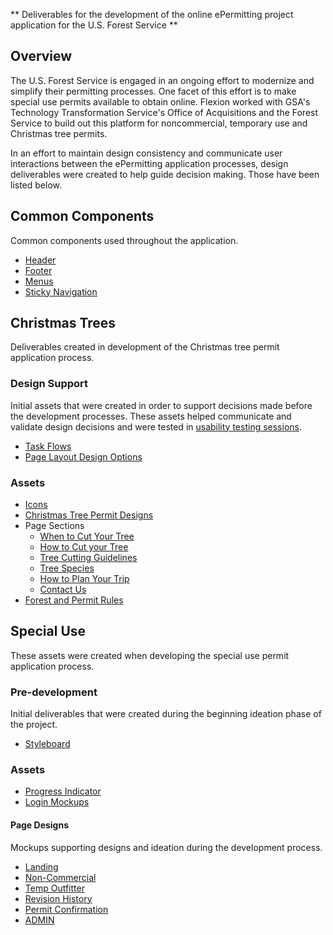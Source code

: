 ** Deliverables for the development of the online ePermitting project application for the U.S. Forest Service **

## Overview

The U.S. Forest Service is engaged in an ongoing effort to modernize and simplify their permitting processes. One facet of this effort is to make special use permits available to obtain online. Flexion worked with GSA's Technology Transformation Service's Office of Acquisitions and the Forest Service to build out this platform for noncommercial,  temporary use and Christmas tree permits.

In an effort to maintain design consistency and communicate user interactions between the ePermitting application processes, design deliverables were created to help guide decision making. Those have been listed below.

## Common Components
Common components used throughout the application.

  - [Header](https://github.com/nciinc/fs-permit-platform/tree/sprint-11-development/design-deliverables/components/header-mockups/RD1) 
- [Footer](https://github.com/nciinc/fs-permit-platform/tree/sprint-11-development/design-deliverables/components/footer-mockups)  
 - [Menus](https://github.com/nciinc/fs-permit-platform/tree/sprint-11-development/design-deliverables/components/menu-mockups)  
 - [Sticky Navigation](https://github.com/nciinc/fs-permit-platform/tree/sprint-11-development/design-deliverables/christmas-trees/page-designs/page-sections/sticky-footer)  
   
## Christmas Trees
Deliverables created in development of the Christmas tree permit application process.

### Design Support
Initial assets that were created in order to support decisions made before the development processes. These assets helped communicate and validate design decisions and were tested in [usability testing sessions](https://github.com/nciinc/fs-permit-platform/wiki). 
 - [Task Flows](https://github.com/nciinc/fs-permit-platform/tree/sprint-11-development/design-deliverables/christmas-trees/task-flows)
  - [Page Layout Design Options](https://github.com/nciinc/fs-permit-platform/tree/sprint-11-development/design-deliverables/christmas-trees/design-patterns/page-layouts)  
 
### Assets 
- [Icons](https://github.com/nciinc/fs-permit-platform/tree/sprint-11-development/design-deliverables/christmas-trees/icons) 
 - [Christmas Tree Permit Designs](https://github.com/nciinc/fs-permit-platform/tree/sprint-11-development/design-deliverables/christmas-trees/permit)  
 - Page Sections
   - [When to Cut Your Tree](https://github.com/nciinc/fs-permit-platform/tree/sprint-11-development/design-deliverables/christmas-trees/page-designs/page-sections/when-to-cut-your-tree)
   - [How to Cut your Tree](https://github.com/nciinc/fs-permit-platform/tree/sprint-11-development/design-deliverables/christmas-trees/page-designs/page-sections/how-to-cut-your-tree)  
   - [Tree Cutting Guidelines](https://github.com/nciinc/fs-permit-platform/tree/sprint-11-development/design-deliverables/christmas-trees/page-designs/page-sections/tree-cutting-guidlines) 
   - [Tree Species](https://github.com/nciinc/fs-permit-platform/tree/sprint-11-development/design-deliverables/christmas-trees/page-designs/page-sections/tree-species)  
   - [How to Plan Your Trip](https://github.com/nciinc/fs-permit-platform/tree/sprint-11-development/design-deliverables/christmas-trees/page-designs/page-sections/How%20to%20plan%20your%20trip)
   - [Contact Us](https://github.com/nciinc/fs-permit-platform/tree/sprint-11-development/design-deliverables/christmas-trees/page-designs/page-sections/contact-us)  
 - [Forest and Permit Rules](https://github.com/nciinc/fs-permit-platform/tree/sprint-11-development/design-deliverables/christmas-trees/rules)


## Special Use
These assets were created when developing the special use permit application process.

### Pre-development
Initial deliverables that were created during the beginning ideation phase of the project. 
  - [Styleboard](https://github.com/nciinc/fs-permit-platform/tree/sprint-11-development/design-deliverables/special-use/styleboard)  

### Assets
- [Progress Indicator](https://github.com/nciinc/fs-permit-platform/tree/sprint-11-development/design-deliverables/special-use/progress-indicator-mockups) 
- [Login Mockups](https://github.com/nciinc/fs-permit-platform/tree/sprint-11-development/design-deliverables/components/login-mockups) 

#### Page Designs
Mockups supporting designs and ideation during the development process. 
- [Landing](https://github.com/nciinc/fs-permit-platform/tree/sprint-11-development/design-deliverables/special-use/landing-page-mockups) 
- [Non-Commercial](https://github.com/nciinc/fs-permit-platform/tree/sprint-11-development/design-deliverables/special-use/noncommercial-mockups)  
- [Temp Outfitter](https://github.com/nciinc/fs-permit-platform/tree/sprint-11-development/design-deliverables/special-use/temp-outfitter-mockups) 
- [Revision History](https://github.com/nciinc/fs-permit-platform/tree/sprint-11-development/design-deliverables/special-use/revision-history-mockups)  
- [Permit Confirmation](https://github.com/nciinc/fs-permit-platform/tree/sprint-11-development/design-deliverables/special-use/permit-submitted-confirmation-page)   
- [ADMIN](https://github.com/nciinc/fs-permit-platform/tree/sprint-11-development/design-deliverables/special-use/admin-user-mockups)
